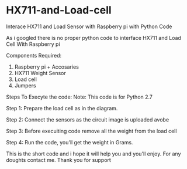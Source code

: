 # HX711-and-Load-cell
Interace HX711 and Load Sensor with Raspberry pi with Python Code 

As i googled there is no proper python code to interface HX711 and Load Cell With Raspberry pi

Components Required:
1. Raspberry pi + Accosaries
2. HX711 Weight Sensor 
3. Load cell 
4. Jumpers

Steps To Execyte the code:
Note: This code is for Python 2.7

Step 1: Prepare the load cell as in the diagram.

Step 2: Connect the sensors as the circuit image is uploaded avobe

Step 3: Before execuiting code remove all the weight from the load cell

Step 4: Run the code, you'll get the weight in Grams.


This is the short code and i hope it will help you and  you'll enjoy. For any doughts contact me.
Thank you for support
